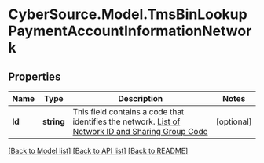# CyberSource.Model.TmsBinLookupPaymentAccountInformationNetwork
## Properties

Name | Type | Description | Notes
------------ | ------------- | ------------- | -------------
**Id** | **string** | This field contains a code that identifies the network. [List of Network ID and Sharing Group Code](https://developer.visa.com/request_response_codes#network_id_and_sharing_group_code)  | [optional] 

[[Back to Model list]](../README.md#documentation-for-models) [[Back to API list]](../README.md#documentation-for-api-endpoints) [[Back to README]](../README.md)

